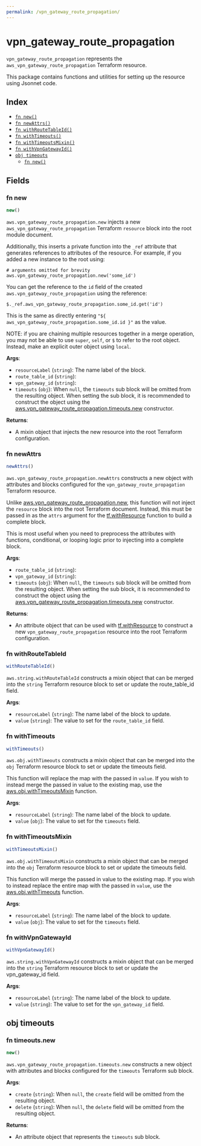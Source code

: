```yaml
---
permalink: /vpn_gateway_route_propagation/
---
```


# vpn_gateway_route_propagation

`vpn_gateway_route_propagation` represents the `aws_vpn_gateway_route_propagation` Terraform resource.



This package contains functions and utilities for setting up the resource using Jsonnet code.


## Index

* [`fn new()`](#fn-new)
* [`fn newAttrs()`](#fn-newattrs)
* [`fn withRouteTableId()`](#fn-withroutetableid)
* [`fn withTimeouts()`](#fn-withtimeouts)
* [`fn withTimeoutsMixin()`](#fn-withtimeoutsmixin)
* [`fn withVpnGatewayId()`](#fn-withvpngatewayid)
* [`obj timeouts`](#obj-timeouts)
  * [`fn new()`](#fn-timeoutsnew)

## Fields

### fn new

```ts
new()
```


`aws.vpn_gateway_route_propagation.new` injects a new `aws_vpn_gateway_route_propagation` Terraform `resource`
block into the root module document.

Additionally, this inserts a private function into the `_ref` attribute that generates references to attributes of the
resource. For example, if you added a new instance to the root using:

    # arguments omitted for brevity
    aws.vpn_gateway_route_propagation.new('some_id')

You can get the reference to the `id` field of the created `aws.vpn_gateway_route_propagation` using the reference:

    $._ref.aws_vpn_gateway_route_propagation.some_id.get('id')

This is the same as directly entering `"${ aws_vpn_gateway_route_propagation.some_id.id }"` as the value.

NOTE: if you are chaining multiple resources together in a merge operation, you may not be able to use `super`, `self`,
or `$` to refer to the root object. Instead, make an explicit outer object using `local`.

**Args**:
  - `resourceLabel` (`string`): The name label of the block.
  - `route_table_id` (`string`): 
  - `vpn_gateway_id` (`string`): 
  - `timeouts` (`obj`):  When `null`, the `timeouts` sub block will be omitted from the resulting object. When setting the sub block, it is recommended to construct the object using the [aws.vpn_gateway_route_propagation.timeouts.new](#fn-vpngatewayroutepropagationtimeoutsnew) constructor.

**Returns**:
- A mixin object that injects the new resource into the root Terraform configuration.


### fn newAttrs

```ts
newAttrs()
```


`aws.vpn_gateway_route_propagation.newAttrs` constructs a new object with attributes and blocks configured for the `vpn_gateway_route_propagation`
Terraform resource.

Unlike [aws.vpn_gateway_route_propagation.new](#fn-vpngatewayroutepropagationnew), this function will not inject the `resource`
block into the root Terraform document. Instead, this must be passed in as the `attrs` argument for the
[tf.withResource](https://github.com/tf-libsonnet/core/tree/main/docs#fn-withresource) function to build a complete block.

This is most useful when you need to preprocess the attributes with functions, conditional, or looping logic prior to
injecting into a complete block.

**Args**:
  - `route_table_id` (`string`): 
  - `vpn_gateway_id` (`string`): 
  - `timeouts` (`obj`):  When `null`, the `timeouts` sub block will be omitted from the resulting object. When setting the sub block, it is recommended to construct the object using the [aws.vpn_gateway_route_propagation.timeouts.new](#fn-vpngatewayroutepropagationtimeoutsnew) constructor.

**Returns**:
  - An attribute object that can be used with [tf.withResource](https://github.com/tf-libsonnet/core/tree/main/docs#fn-withresource) to construct a new `vpn_gateway_route_propagation` resource into the root Terraform configuration.


### fn withRouteTableId

```ts
withRouteTableId()
```

`aws.string.withRouteTableId` constructs a mixin object that can be merged into the `string`
Terraform resource block to set or update the route_table_id field.



**Args**:
  - `resourceLabel` (`string`): The name label of the block to update.
  - `value` (`string`): The value to set for the `route_table_id` field.


### fn withTimeouts

```ts
withTimeouts()
```

`aws.obj.withTimeouts` constructs a mixin object that can be merged into the `obj`
Terraform resource block to set or update the timeouts field.

This function will replace the map with the passed in `value`. If you wish to instead merge the
passed in value to the existing map, use the [aws.obj.withTimeoutsMixin](TODO) function.

**Args**:
  - `resourceLabel` (`string`): The name label of the block to update.
  - `value` (`obj`): The value to set for the `timeouts` field.


### fn withTimeoutsMixin

```ts
withTimeoutsMixin()
```

`aws.obj.withTimeoutsMixin` constructs a mixin object that can be merged into the `obj`
Terraform resource block to set or update the timeouts field.

This function will merge the passed in value to the existing map. If you wish
to instead replace the entire map with the passed in `value`, use the [aws.obj.withTimeouts](TODO)
function.


**Args**:
  - `resourceLabel` (`string`): The name label of the block to update.
  - `value` (`obj`): The value to set for the `timeouts` field.


### fn withVpnGatewayId

```ts
withVpnGatewayId()
```

`aws.string.withVpnGatewayId` constructs a mixin object that can be merged into the `string`
Terraform resource block to set or update the vpn_gateway_id field.



**Args**:
  - `resourceLabel` (`string`): The name label of the block to update.
  - `value` (`string`): The value to set for the `vpn_gateway_id` field.


## obj timeouts



### fn timeouts.new

```ts
new()
```


`aws.vpn_gateway_route_propagation.timeouts.new` constructs a new object with attributes and blocks configured for the `timeouts`
Terraform sub block.



**Args**:
  - `create` (`string`):  When `null`, the `create` field will be omitted from the resulting object.
  - `delete` (`string`):  When `null`, the `delete` field will be omitted from the resulting object.

**Returns**:
  - An attribute object that represents the `timeouts` sub block.
